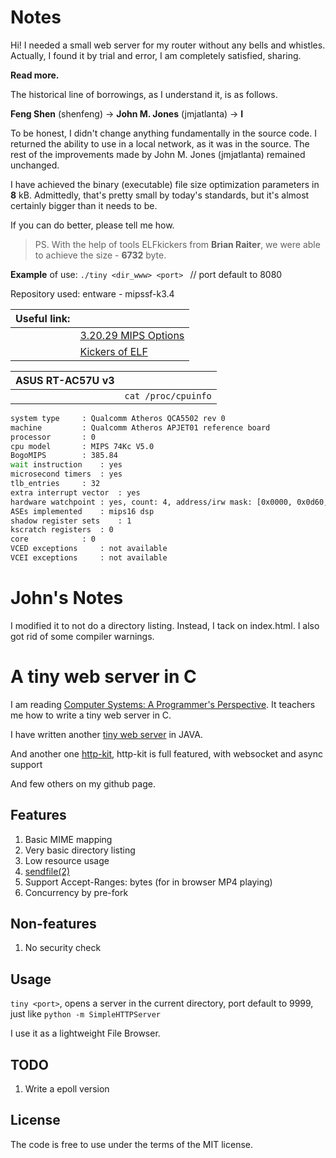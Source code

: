 Notes
=====

Hi! I needed a small web server for my router without any bells and whistles. Actually, I found it by trial and error, I am completely satisfied, sharing.

**Read more.**

The historical line of borrowings, as I understand it, is as follows.

**Feng Shen** (shenfeng) -> **John M. Jones** (jmjatlanta) -> **I**

To be honest, I didn't change anything fundamentally in the source code. I returned the ability to use in a local network, as it was in the source. The rest of the improvements made by John M. Jones (jmjatlanta) remained unchanged.

I have achieved the binary (executable) file size optimization parameters in **8** kB. Admittedly, that's pretty small by today's standards, but it's almost certainly bigger than it needs to be. 

If you can do better, please tell me how.

> PS. 
With the help of tools ELFkickers from **Brian Raiter**, we were able to achieve the size - **6732** byte.

**Example** of use: `./tiny <dir_www> <port> `			// port default to 8080

Repository used: entware - mipssf-k3.4

|Useful link:|  |
|------------|--|
|            |[3.20.29 MIPS   Options](https://gcc.gnu.org/onlinedocs/gcc/MIPS-Options.html)
|            |[Kickers of ELF](https://www.muppetlabs.com/~breadbox/software/elfkickers.html)

|ASUS RT-AC57U v3|  |
|------------|--|
|            |`cat /proc/cpuinfo`
```sh
system type		: Qualcomm Atheros QCA5502 rev 0
machine			: Qualcomm Atheros APJET01 reference board
processor		: 0
cpu model		: MIPS 74Kc V5.0
BogoMIPS		: 385.84
wait instruction	: yes
microsecond timers	: yes
tlb_entries		: 32
extra interrupt vector	: yes
hardware watchpoint	: yes, count: 4, address/irw mask: [0x0000, 0x0d60, 0x0788, 0x0238]
ASEs implemented	: mips16 dsp
shadow register sets	: 1
kscratch registers	: 0
core			: 0
VCED exceptions		: not available
VCEI exceptions		: not available
```

John's Notes
============

I modified it to not do a directory listing. Instead, I tack on index.html. I also
got rid of some compiler warnings.

A tiny web server in C
======================

I am reading
[Computer Systems: A Programmer's Perspective](http://csapp.cs.cmu.edu/).
It teachers me how to write a tiny web server in C.

I have written another
[tiny web server](https://github.com/shenfeng/nio-httpserver) in JAVA.

And another one [http-kit](https://github.com/http-kit/http-kit), http-kit is full featured, with websocket and async support

And few others on my github page.

Features
--------

1. Basic MIME mapping
2. Very basic directory listing
3. Low resource usage
4. [sendfile(2)](http://kernel.org/doc/man-pages/online/pages/man2/sendfile.2.html)
5. Support Accept-Ranges: bytes (for in browser MP4 playing)
6. Concurrency by pre-fork

Non-features
------------

1. No security check

Usage
-----

`tiny <port>`, opens a server in the current directory, port
default to 9999, just like `python -m SimpleHTTPServer`

I use it as a lightweight File Browser.


TODO
----

1. Write a epoll version


License
-------

The code is free to use under the terms of the MIT license.
